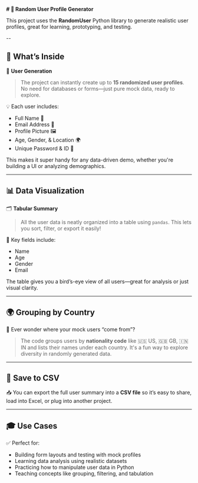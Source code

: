 **# 👥 Random User Profile Generator**

This project uses the **RandomUser** Python library to generate realistic user profiles, great for learning, prototyping, and testing.

--
## 🚀 What’s Inside

🧩 **User Generation**  
> The project can instantly create up to **15 randomized user profiles**. No need for databases or forms—just pure mock data, ready to explore.

💡 Each user includes:
- Full Name 🧑
- Email Address 📧
- Profile Picture 🖼️
- Age, Gender, & Location 🌍
- Unique Password & ID 🔐

This makes it super handy for any data-driven demo, whether you're building a UI or analyzing demographics.

---

## 📊 Data Visualization

🗂️ **Tabular Summary**  
> All the user data is neatly organized into a table using `pandas`. This lets you sort, filter, or export it easily!

🎯 Key fields include:
- Name  
- Age  
- Gender  
- Email  

The table gives you a bird’s-eye view of all users—great for analysis or just visual clarity.

---

## 🌍 Grouping by Country

🧠 Ever wonder where your mock users “come from”?  
> The code groups users by **nationality code** like 🇺🇸 US, 🇬🇧 GB, 🇮🇳 IN and lists their names under each country. It's a fun way to explore diversity in randomly generated data.

---

## 💾 Save to CSV

📥 You can export the full user summary into a **CSV file** so it’s easy to share, load into Excel, or plug into another project.

---

## 🎓 Use Cases

✅ Perfect for:
- Building form layouts and testing with mock profiles  
- Learning data analysis using realistic datasets  
- Practicing how to manipulate user data in Python  
- Teaching concepts like grouping, filtering, and tabulation  
